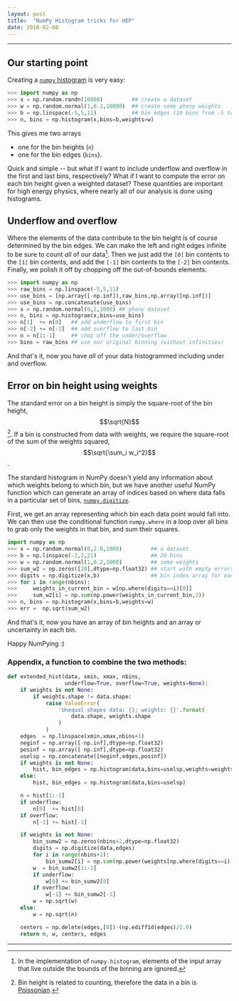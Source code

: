 ```yaml
---
layout: post
title:  "NumPy Histogram tricks for HEP"
date: 2018-02-08
---
```


----

## Our starting point

Creating a [`numpy`
histogram](https://docs.scipy.org/doc/numpy/reference/generated/numpy.histogram.html)
is very easy:

```python
>>> import numpy as np
>>> x = np.random.randn(10000)         ## create a dataset
>>> w = np.random.normal(1,0.2,10000)  ## create some phony weights
>>> b = np.linspace(-5,5,11)           ## bin edges (10 bins from -5 to 5)
>>> n, bins = np.histogram(x,bins=b,weights=w)
```

This gives me two arrays
- one for the bin heights (`n`)
- one for the bin edges (`bins`).

Quick and simple -- but what if I want to include underflow and
overflow in the first and last bins, respectively? What if I want to
compute the error on each bin height given a weighted dataset?  These
quantities are important for high energy physics, where nearly all of
our analysis is done using histograms.

## Underflow and overflow

Where the elements of the data contribute to the bin height is of
course determined by the bin edges. We can make the left and right
edges infinite to be sure to count _all_ of our data[^1]. Then we just
add the `[0]` bin contents to the `[1]` bin contents, and add the
`[-1]` bin contents to the `[-2]` bin contents. Finally, we polish it
off by chopping off the out-of-bounds elements:

```python
>>> import numpy as np
>>> raw_bins = np.linspace(-5,5,11)
>>> use_bins = [np.array([-np.inf]),raw_bins,np.array([np.inf])]
>>> use_bins = np.concatenate(use_bins)
>>> x = np.random.normal(0,2,1000) ## phony dataset
>>> n, bins = np.histogram(x,bins=use_bins)
>>> n[1]  += n[0]   ## add underflow to first bin
>>> n[-2] += n[-1]  ## add overflow to last bin
>>> n = n[1:-1]     ## chop off the under/overflow
>>> bins = raw_bins ## use our original binning (without infinities)
```

And that's it, now you have _all_ of your data histogrammed including
under and overflow.

## Error on bin height using weights

The standard error on a bin height is simply the square-root of the
bin height, $$\sqrt{N}$$ [^2]. If a bin is constructed from data with
weights, we require the square-root of the sum of the weights squared,
$$\sqrt{\sum_i w_i^2}$$.

The standard histogram in NumPy doesn't yield any information about
which weights belong to which bin, but we have another useful NumPy
function which can generate an array of indices based on where data
falls in a particular set of bins,
[`numpy.digitize`](https://docs.scipy.org/doc/numpy/reference/generated/numpy.digitize.html).

First, we get an array representing which bin each data point would
fall into. We can then use the conditional function `numpy.where` in a
loop over all bins to grab only the weights in that bin, and sum their
squares.

```python
import numpy as np
>>> x = np.random.normal(0,2.0,1000)         ## a dataset
>>> b = np.linspace(-2,2,21)                 ## 20 bins
>>> w = np.random.normal(1,0.2,1000)         ## some weights
>>> sum_w2 = np.zeros([20],dtype=np.float32) ## start with empty errors
>>> digits = np.digitize(x,b)                ## bin index array for each data element
>>> for i in range(nbins):
>>>     weights_in_current_bin = w[np.where(digits==i)[0]]
>>>     sum_w2[i] = np.sum(np.power(weights_in_current_bin,2))
>>> n, bins = np.histogram(x,bins=b,weights=w)
>>> err =  np.sqrt(sum_w2)
```

And that's it, now you have an array of bin heights and an array or
uncertainty in each bin.

Happy NumPying :)

### Appendix, a function to combine the two methods:

```python
def extended_hist(data, xmin, xmax, nbins,
                  underflow=True, overflow=True, weights=None):
    if weights is not None:
        if weights.shape != data.shape:
            raise ValueError(
                'Unequal shapes data: {}; weights: {}'.format(
                    data.shape, weights.shape
                )
            )
    edges  = np.linspace(xmin,xmax,nbins+1)
    neginf = np.array([-np.inf],dtype=np.float32)
    posinf = np.array([ np.inf],dtype=np.float32)
    uselsp = np.concatenate([neginf,edges,posinf])
    if weights is not None:
        hist, bin_edges = np.histogram(data,bins=uselsp,weights=weights)
    else:
        hist, bin_edges = np.histogram(data,bins=uselsp)

    n = hist[1:-1]
    if underflow:
        n[0]  += hist[0]
    if overflow:
        n[-1] += hist[-1]

    if weights is not None:
        bin_sumw2 = np.zeros(nbins+2,dtype=np.float32)
        digits = np.digitize(data,edges)
        for i in range(nbins+2):
            bin_sumw2[i] = np.sum(np.power(weights[np.where(digits==i)[0]],2))
        w  = bin_sumw2[1:-1]
        if underflow:
            w[0] += bin_sumw2[0]
        if overflow:
            w[-1] += bin_sumw2[-1]
        w = np.sqrt(w)
    else:
        w = np.sqrt(n)

    centers = np.delete(edges,[0])-(np.ediff1d(edges)/2.0)
    return n, w, centers, edges
```



------

[^1]: In the implementation of `numpy.histogram`, elements of the
    input array that live outside the bounds of the binning are
    ignored.

[^2]: Bin height is related to counting, therefore the data in a bin
    is
    [Poissonian](https://en.wikipedia.org/wiki/Poisson_distribution).
